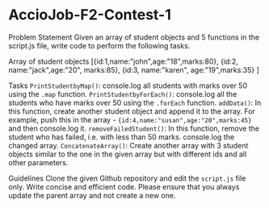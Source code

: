 # AccioJob-F2-Contest-1

Problem Statement
Given an array of student objects and 5 functions in the script.js file, write code to perform the following tasks.

Array of student objects
[{id:1,name:"john",age:"18",marks:80}, {id:2, name:"jack",age:"20", marks:85}, {id:3, name:"karen", age:"19",marks:35} ]

Tasks
`PrintStudentbyMap()`: console.log all students with marks over 50 using the `.map` function.
`PrintStudentbyForEach()`: console.log all the students who have marks over 50 using the `.forEach` function.
`addData()`: In this function, create another student object and append it to the array. For example, push this in the array - `{id:4,name:"susan",age:"20",marks:45}` and then console.log it.
`removeFailedStudent()`: In this function, remove the student who has failed, i.e. with less than 50 marks. console.log the changed array.
`ConcatenateArray()`: Create another array with 3 student objects similar to the one in the given array but with different ids and all other parameters.

Guidelines
Clone the given Github repository and edit the `script.js` file only. Write concise and efficient code.
Please ensure that you always update the parent array and not create a new one.
